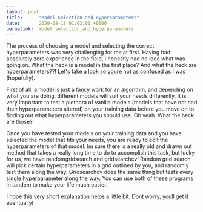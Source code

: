 ```yaml
---
layout: post
title:      "Model Selection and Hyperparameters"
date:       2020-08-18 01:03:01 +0000
permalink:  model_selection_and_hyperparameters
---
```



The process of choosing a model and selecting the correct hyperparameters was very challenging for me at first. Having had absolutely zero experience in the field, I honestly had no idea what was going on. What the heck is a model in the first place? And what the heck are hyperparameters??! Let's take a look so youre not as confused as I was (hopefully). 

First of all, a model is just a fancy work for an algorithm, and depending on what you are doing, different models will suit your needs differently. It is very important to test a plethora of vanilla models (models that have not had their hyperparameters altered) on your training data before you move on to finding out what hyperparameters you should use. Oh yeah. What the heck are those?

Once you have tested your models on your training data and you have selected the model that fits your needs, you are ready to edit the hyperparameters of that model. Im sure there is a really old and drawn out method that takes a really long time to do to accomplish this task, but lucky for us, we have randomgridsearch and gridsearchcv! Random grid search will pick certain hyperparameters in a grid outlined by you, and randomly test them along the way. Gridsearchcv does the same thing but tests every single hyperparameter along the way. You can use both of these programs in tandem to make your life much easier.

I hope this very short explanation helps a little bit. Dont worry, youll get it eventually!
